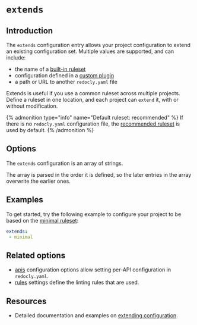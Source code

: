 # `extends`

## Introduction

The `extends` configuration entry allows your project configuration to extend an existing configuration set.
Multiple values are supported, and can include:

- the name of a [built-in ruleset](../../rules.md#rulesets)
- configuration defined in a [custom plugin](../../custom-plugins/index.md)
- a path or URL to another `redocly.yaml` file

Extends is useful if you use a common ruleset across multiple projects.
Define a ruleset in one location, and each project can `extend` it, with or without modification.

{% admonition type="info" name="Default ruleset: recommended" %}
If there is no `redocly.yaml` configuration file, the [recommended ruleset](../../rules/recommended.md) is used by default.
{% /admonition %}

## Options

The `extends` configuration is an array of strings.

The array is parsed in the order it is defined, so the later entries in the array overwrite the earlier ones.

## Examples

To get started, try the following example to configure your project to be based on the [minimal ruleset](../../rules/minimal.md):

```yaml
extends:
 - minimal
```

## Related options

- [apis](./apis.md) configuration options allow setting per-API configuration in `redocly.yaml`.
- [rules](./rules.md) settings define the linting rules that are used.

## Resources

- Detailed documentation and examples on [extending configuration](../extends.md).

